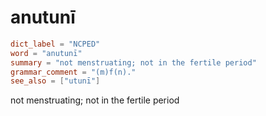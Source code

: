 # anutunī

``` toml
dict_label = "NCPED"
word = "anutunī"
summary = "not menstruating; not in the fertile period"
grammar_comment = "(m)f(n)."
see_also = ["utunī"]
```

not menstruating; not in the fertile period

